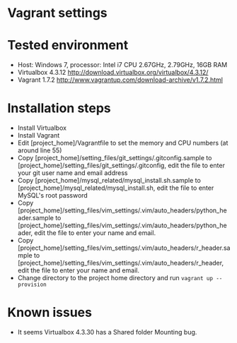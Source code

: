Vagrant settings
================
# Tested environment

- Host: Windows 7, processor: Intel i7 CPU 2.67GHz, 2.79GHz, 16GB RAM
- Virtualbox 4.3.12 http://download.virtualbox.org/virtualbox/4.3.12/
- Vagrant 1.7.2 http://www.vagrantup.com/download-archive/v1.7.2.html

# Installation steps

- Install Virtualbox
- Install Vagrant
- Edit [project_home]/Vagrantfile to set the memory and CPU numbers (at around
  line 55)
- Copy [project_home]/setting_files/git_settings/.gitconfig.sample to 
  [project_home]/setting_files/git_settings/.gitconfig, edit the file to enter 
  your git user name and email address
- Copy [project_home]/mysql_related/mysql_install.sh.sample to
  [project_home]/mysql_related/mysql_install.sh, edit the file
  to enter MySQL's root password
- Copy [project_home]/setting_files/vim_settings/.vim/auto_headers/python_header.sample
  to [project_home]/setting_files/vim_settings/.vim/auto_headers/python_header,
  edit the file to enter your name and email.
- Copy [project_home]/setting_files/vim_settings/.vim/auto_headers/r_header.sample
  to [project_home]/setting_files/vim_settings/.vim/auto_headers/r_header,
  edit the file to enter your name and email.
- Change directory to the project home directory and run `vagrant up --provision`

# Known issues
- It seems Virtualbox 4.3.30 has a Shared folder Mounting bug.
